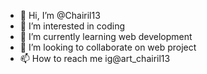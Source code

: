 - 👋 Hi, I’m @Chairil13
- 👀 I’m interested in coding
- 🌱 I’m currently learning web development
- 💞️ I’m looking to collaborate on web project
- 📫 How to reach me ig@art_chairil13

<!---
Chairil13/Chairil13 is a ✨ special ✨ repository because its `README.md` (this file) appears on your GitHub profile.
You can click the Preview link to take a look at your changes.
--->
